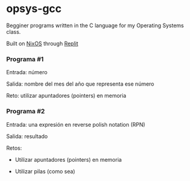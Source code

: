 # opsys-gcc

Begginer programs written in the C language for my Operating Systems class.

Built on [NixOS](https://nixos.org/) through [Replit](https://replit.com)

### Programa #1

Entrada: número

Salida: nombre del mes del año que representa ese número

Reto: utilizar apuntadores (pointers) en memoria

### Programa #2

Entrada: una expresión en reverse polish notation (RPN)

Salida: resultado

Retos:
- Utilizar apuntadores (pointers) en memoria

- Utilizar pilas (como sea)